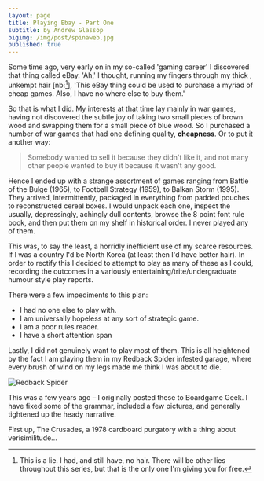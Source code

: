 ```yaml
---
layout: page
title: Playing Ebay - Part One
subtitle: by Andrew Glassop
bigimg: /img/post/spinaweb.jpg
published: true
---
```


Some time ago, very early on in my so-called 'gaming career' I discovered that thing called eBay. 'Ah,' I thought, running my fingers through my thick , unkempt hair [nb:[^1]], 'This eBay thing could be used to purchase a myriad of cheap games. Also, I have no where else to buy them.'

So that is what I did. My interests at that time lay mainly in war games, having not discovered the subtle joy of taking two small pieces of brown wood and swapping them for a small piece of blue wood. So I purchased a number of war games that had one defining quality, **cheapness**. Or to put it another way:

> Somebody wanted to sell it because they didn't like it, and not many other people wanted to buy it because it wasn't any good.

Hence I ended up with a strange assortment of games ranging from Battle of the Bulge (1965), to Football Strategy (1959), to Balkan Storm (1995). They arrived, intermittently, packaged in everything from padded pouches to reconstructed cereal boxes. I would unpack each one, inspect the usually, depressingly, achingly dull contents,
browse the 8 point font rule book, and then put them on my shelf in historical order. I never played any of them.

This was, to say the least, a horridly inefficient use of my scarce resources. If I was a country I'd be North Korea (at least then I'd have better hair). In order to rectify this I decided to attempt to play as many of these as I could, recording the outcomes in a variously entertaining/trite/undergraduate humour style play reports.

There were a few impediments to this plan:

- I had no one else to play with.
- I am universally hopeless at any sort of strategic game.
- I am a poor rules reader.
- I have a short attention span

Lastly, I did not genuinely want to play most of them. This is all heightened by the fact I am playing them in my Redback Spider infested garage, where every brush of wind on my legs made me think I was about to die.

![Redback Spider]({{baseurl}}/img/post/redback.jpg)

This was a few years ago – I originally posted these to Boardgame Geek. I have fixed some of the grammar, included a few pictures, and generally tightened up the heady narrative.

First up, The Crusades, a 1978 cardboard purgatory with a thing about verisimilitude...

[^1]: This is a lie. I had, and still have, no hair. There will be other lies throughout this series, but that is the only one I'm giving you for free.
